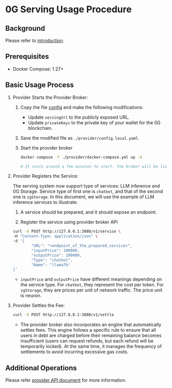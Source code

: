 # 0G Serving Usage Procedure

## Background

Please refer to [introduction](./introduction.md).

## Prerequisites

- Docker Compose: 1.27+

## Basic Usage Process

1. Provider Starts the Provider Broker:

   1. Copy the file [config](./provider/config.example.yaml) and make the following modifications:

      - Update `servingUrl` to the publicly exposed URL.
      - Update `privateKeys` to the private key of your wallet for the 0G blockchain.

   2. Save the modified file as `./provider/config.local.yaml`.
   3. Start the provider broker

      ```sh
      docker compose -f ./provider/docker-compose.yml up -d

      # It costs around a few minutes to start, the broker will be listening on 127.0.0.1:3080
      ```

2. Provider Registers the Service:

   The serving system now support type of services: LLM inference and 0G Storage. Service type of first one is `chatbot`, and that of the second one is `zgStorage`. In this document, we will use the example of LLM inference services to illustrate.

   1. A service should be prepared, and it should expose an endpoint.

   2. Register the service using provider broker API

   ```sh
   curl -X POST http://127.0.0.1:3080/v1/service \
   -H "Content-Type: application/json" \
   -d '{
           "URL": "<endpoint_of_the_prepared_service>",
           "inputPrice": 100000,
           "outputPrice": 200000,
           "Type": "chatbot",
           "Name": "llama7b"
   }'
   ```

   - `inputPrice` and `outputPrice` have different meanings depending on the service type. For `chatbot`, they represent the cost per token. For `zgStorage`, they are prices per unit of network traffic. The price unit is neuron.

3. Provider Settles the Fee:

   ```sh
   curl -X POST http://127.0.0.1:3080/v1/settle
   ```

   - The provider broker also incorporates an engine that automatically settles fees. This engine follows a specific rule to ensure that all users in debt are charged before their remaining balance becomes insufficient (users can request refunds, but each refund will be temporarily locked). At the same time, it manages the frequency of settlements to avoid incurring excessive gas costs.

## Additional Operations

Please refer [provider API document](./provider/api.html) for more information.
